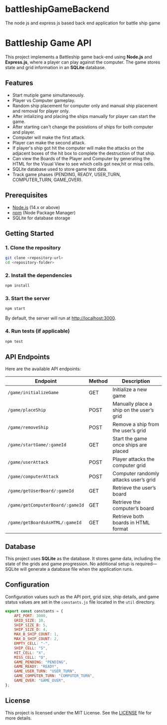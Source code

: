 # battleshipGameBackend
The node js and express js based back end application for battle ship game


# Battleship Game API

This project implements a Battleship game back-end using **Node.js** and **Express.js**, where a player can play against the computer. The game stores state and grid information in an **SQLite** database.

## Features

- Start mutiple game simultaneously.
- Player vs Computer gameplay.
- Random ship placement for computer only and manual ship placement and removal for player only.
- After intializing and placing the ships manually for player can start the game.
- After starting can't change the posistions of ships for both computer and player.
- Computer will make the first attack.
- Player can make the second attack.
- If player's ship got hit the computer will make the attacks on the adjacent boxes of the hit box to complete the destruction of that ship.
- Can view the Boards of the Player and Computer by generating the HTML for the Visual View to see which cells got new,hit or miss cells.
- SQLite database used to store game test data.
- Track game phases (PENDING, READY, USER_TURN, COMPUTER_TURN, GAME_OVER).

## Prerequisites

- [Node.js](https://nodejs.org/) (14.x or above)
- [npm](https://www.npmjs.com/) (Node Package Manager)
- SQLite for database storage

## Getting Started

### 1. Clone the repository

```bash
git clone <repository-url>
cd <repository-folder>
```

### 2. Install the dependencies

```bash
npm install
```

### 3. Start the server

```bash
npm start
```

By default, the server will run at [http://localhost:3000](http://localhost:3000).

### 4. Run tests (if applicable)

```bash
npm test
```

## API Endpoints

Here are the available API endpoints:

| Endpoint                             | Method | Description                                |
|------------------------------------- |--------|--------------------------------------------|
| `/game/initializeGame`               | GET    | Initialize a new game                      |
| `/game/placeShip`                    | POST   | Manually place a ship on the user’s grid   |
| `/game/removeShip`                   | POST   | Remove a ship from the user’s grid         |
| `/game/startGame/:gameId`            | GET    | Start the game once ships are placed       |
| `/game/userAttack`                   | POST   | Player attacks the computer grid           |
| `/game/computerAttack`               | POST   | Computer randomly attacks user’s grid      |
| `/game/getUserBoard/:gameId`         | GET    | Retrieve the user’s board                  |
| `/game/getComputerBoard/:gameId`     | GET    | Retrieve the computer’s board              |
| `/game/getBoardsAsHTML/:gameId`      | GET    | Retrieve both boards in HTML format        |

## Database

This project uses **SQLite** as the database. It stores game data, including the state of the grids and game progression. No additional setup is required—SQLite will generate a database file when the application runs.

## Configuration

Configuration values such as the API port, grid size, ship details, and game status values are set in the `constants.js` file located in the `util` directory.

```js
export const constants = {
    API_PORT: 3000,
    GRID_SIZE: 10,
    SHIP_SIZE_B: 5,
    SHIP_SIZE_D: 4,
    MAX_B_SHIP_COUNT: 1,
    MAX_D_SHIP_COUNT: 2,
    EMPTY_CELL: "-",
    SHIP_CELL: "S",
    HIT_CELL: "X",
    MISS_CELL: "O",
    GAME_PENDING: "PENDING",
    GAME_READY: "READY",
    GAME_USER_TURN: "USER_TURN",
    GAME_COMPUTER_TURN: "COMPUTER_TURN",
    GAME_OVER: "GAME_OVER",
};
```

## License

This project is licensed under the MIT License. See the [LICENSE](LICENSE) file for more details.

